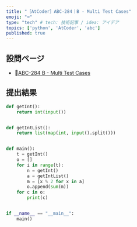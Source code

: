 ```yaml
---
title: "［AtCoder］ABC-284｜B - Multi Test Cases"
emoji: "⌨️"
type: "tech" # tech: 技術記事 / idea: アイデア
topics: ['python', 'AtCoder', 'abc']
published: true
---
```


## 設問ページ

- 🔗[ABC-284 B - Multi Test Cases](https://atcoder.jp/contests/abc284/tasks/abc284_b)

## 提出結果

```python
def getInt():
    return int(input())


def getIntList():
    return list(map(int, input().split()))


def main():
    t = getInt()
    o = []
    for i in range(t):
        n = getInt()
        a = getIntList()
        m = [x % 2 for x in a]
        o.append(sum(m))
    for c in o:
        print(c)


if __name__ == "__main__":
    main()
```
